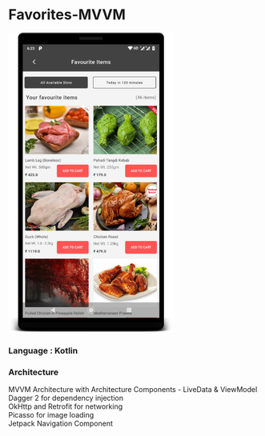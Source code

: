 # Favorites-MVVM

<img src="Screenshots/screenshot_1.png" height="600" alt="Screenshot"/>

### Language : Kotlin

### Architecture

MVVM Architecture with Architecture Components - LiveData & ViewModel  
Dagger 2 for dependency injection  
OkHttp and Retrofit for networking  
Picasso for image loading  
Jetpack Navigation Component  
